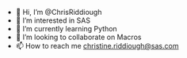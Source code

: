 - 👋 Hi, I’m @ChrisRiddiough
- 👀 I’m interested in SAS
- 🌱 I’m currently learning Python
- 💞️ I’m looking to collaborate on Macros
- 📫 How to reach me christine.riddiough@sas.com

<!---
ChrisRiddiough/ChrisRiddiough is a ✨ special ✨ repository because its `README.md` (this file) appears on your GitHub profile.
You can click the Preview link to take a look at your changes.
--->
